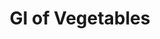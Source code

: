 ---
type: GiDataTablePage
title: GI of Vegetables
description: Glycemic Index of Vegetables
keywords: gi of Vegetables,GI of Vegetables,Glycemic Index of Vegetables,glycemic index of Vegetables,GlycemicIndex of Vegetables,glycemicindex of Vegetables
---